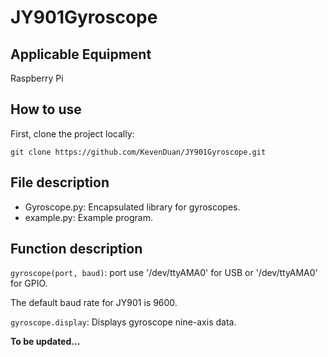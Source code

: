 # JY901Gyroscope

## Applicable Equipment

Raspberry Pi

## How to use

First, clone the project locally:

```
git clone https://github.com/KevenDuan/JY901Gyroscope.git
```

## File description

- Gyroscope.py: Encapsulated library for gyroscopes.
- example.py: Example program.

## Function description

`gyroscope(port, baud)`: port use '/dev/ttyAMA0' for USB or '/dev/ttyAMA0' for GPIO.

The default baud rate for JY901 is 9600.

`gyroscope.display`: Displays gyroscope nine-axis data.

**To be updated...**



